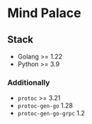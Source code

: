 # Mind Palace

## Stack

- Golang >= 1.22
- Python >= 3.9

### Additionally

- `protoc` >= 3.21
- `protoc-gen-go` 1.28
- `protoc-gen-go-grpc` 1.2
